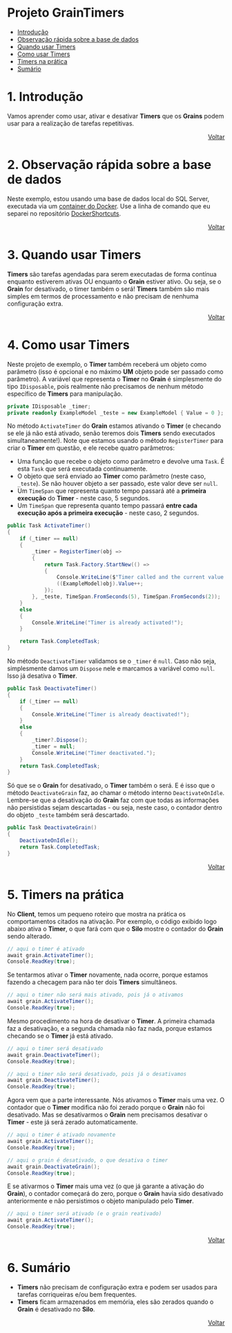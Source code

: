 # Projeto GrainTimers

- [Introdução](#1-introdução)
- [Observação rápida sobre a base de dados](#2-observação-rápida-sobre-a-base-de-dados)
- [Quando usar Timers](#3-quando-usar-timers)
- [Como usar Timers](#4-como-usar-timers)
- [Timers na prática](#5-timers-na-prática)
- [Sumário](#6-sumário)

# 1. Introdução

Vamos aprender como usar, ativar e desativar **Timers** que os **Grains** podem usar para a realização de tarefas repetitivas.

<div align="right">
	
[Voltar](#projeto-graintimers)

</div>

# 2. Observação rápida sobre a base de dados

Neste exemplo, estou usando uma base de dados local do SQL Server, executada via um [container do Docker](https://www.docker.com). Use a linha de comando que eu separei no repositório [DockerShortcuts](https://github.com/prrandrade/DockerShortcuts).

<div align="right">
	
[Voltar](#projeto-graintimers)

</div>

# 3. Quando usar Timers

**Timers** são tarefas agendadas para serem executadas de forma contínua enquanto estiverem ativas OU enquanto o **Grain** estiver ativo. Ou seja, se o **Grain** for desativado, o timer também o será! **Timers** também são mais simples em termos de processamento e não precisam de nenhuma configuração extra.

<div align="right">
	
[Voltar](#projeto-graintimers)

</div>

# 4. Como usar Timers

Neste projeto de exemplo, o **Timer** também receberá um objeto como parâmetro (isso é opcional e no máximo **UM** objeto pode ser passado como parâmetro). A variável que representa o **Timer** no **Grain** é simplesmente do tipo `IDisposable`, pois realmente não precisamos de nenhum método específico de **Timers** para manipulação.

```csharp
private IDisposable _timer;
private readonly ExampleModel _teste = new ExampleModel { Value = 0 };
```

No método `ActivateTimer` do **Grain** estamos ativando o **Timer** (e checando se ele já não está ativado, senão teremos dois **Timers** sendo executados simultaneamente!). Note que estamos usando o método `RegisterTimer` para criar o **Timer** em questão, e ele recebe quatro parâmetros:

- Uma função que recebe o objeto como parâmetro e devolve uma `Task`. É esta `Task` que será executada continuamente.
- O objeto que será enviado ao **Timer** como parâmetro (neste caso, `_teste`). Se não houver objeto a ser passado, este valor deve ser `null`.
- Um `TimeSpan` que representa quanto tempo passará até a **primeira execução** do **Timer** - neste caso, 5 segundos.
- Um `TimeSpan` que representa quanto tempo passará **entre cada execução após a primeira execução** - neste caso, 2 segundos.

```csharp
public Task ActivateTimer()
{
	if (_timer == null)
	{
		_timer = RegisterTimer(obj =>
		{
			return Task.Factory.StartNew(() =>
			{
				Console.WriteLine($"Timer called and the current value of {((ExampleModel)obj).Value}");
				((ExampleModel)obj).Value++;
			});
		}, _teste, TimeSpan.FromSeconds(5), TimeSpan.FromSeconds(2));
	}
	else
	{
		Console.WriteLine("Timer is already activated!");
	}

	return Task.CompletedTask;
}
```

No método `DeactivateTimer` validamos se o `_timer` é `null`. Caso não seja, simplesmente damos um `Dispose` nele e marcamos a variável como `null`. Isso já desativa o **Timer**.

```csharp
public Task DeactivateTimer()
{
	if (_timer == null)
	{
		Console.WriteLine("Timer is already deactivated!");
	}
	else
	{
		_timer?.Dispose();
		_timer = null;
		Console.WriteLine("Timer deactivated.");
	}
	return Task.CompletedTask;
}
```

Só que se o **Grain** for desativado, o **Timer** também o será. E é isso que o método `DeactivateGrain` faz, ao chamar o método interno `DeactivateOnIdle`. Lembre-se que a desativação do **Grain** faz com que todas as informações não persistidas sejam descartadas - ou seja, neste caso, o contador dentro do objeto `_teste` também será descartado.

```csharp
public Task DeactivateGrain()
{
	DeactivateOnIdle();
	return Task.CompletedTask;
}
```

<div align="right">
	
[Voltar](#projeto-graintimers)

</div>

# 5. Timers na prática

No **Client**, temos um pequeno roteiro que mostra na prática os comportamentos citados na ativação. Por exemplo, o código exibido logo abaixo ativa o **Timer**, o que fará com que o **Silo** mostre o contador do **Grain** sendo alterado.

```csharp
// aqui o timer é ativado
await grain.ActivateTimer();
Console.ReadKey(true);
```

Se tentarmos ativar o **Timer** novamente, nada ocorre, porque estamos fazendo a checagem para não ter dois **Timers** simultâneos.

```csharp
// aqui o timer não será mais ativado, pois já o ativamos
await grain.ActivateTimer();
Console.ReadKey(true);
```

Mesmo procedimento na hora de desativar o **Timer**. A primeira chamada faz a desativação, e a segunda chamada não faz nada, porque estamos checando se o **Timer** já está ativado.

```csharp
// aqui o timer será desativado
await grain.DeactivateTimer();
Console.ReadKey(true);

// aqui o timer não será desativado, pois já o desativamos
await grain.DeactivateTimer();
Console.ReadKey(true);
```

Agora vem que a parte interessante. Nós ativamos o **Timer** mais uma vez. O contador que o **Timer** modifica não foi zerado porque o **Grain** não foi desativado. Mas se desativarmos o **Grain** nem precisamos desativar o **Timer** - este já será zerado automaticamente.

```csharp
// aqui o timer é ativado novamente
await grain.ActivateTimer();
Console.ReadKey(true);

// aqui o grain é desativado, o que desativa o timer
await grain.DeactivateGrain();
Console.ReadKey(true);
```

E se ativarmos o **Timer** mais uma vez (o que já garante a ativação do **Grain**), o contador começará do zero, porque o **Grain** havia sido desativado anteriormente e não persistimos o objeto manipulado pelo **Timer**.

```csharp
// aqui o timer será ativado (e o grain reativado)
await grain.ActivateTimer();
Console.ReadKey(true);
```

<div align="right">
	
[Voltar](#projeto-graintimers)

</div>

# 6. Sumário

- **Timers** não precisam de configuração extra e podem ser usados para tarefas corriqueiras e/ou bem frequentes.
- **Timers** ficam armazenados em memória, eles são zerados quando o **Grain** é desativado no **Silo**.

<div align="right">
	
[Voltar](#projeto-graintimers)

</div>

[docker-site]: https://www.docker.com/
[docker-shortcuts]: https://github.com/prrandrade/DockerShortcuts
